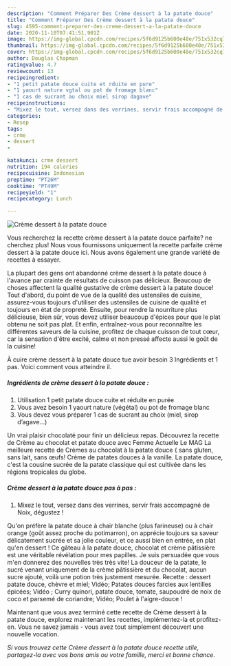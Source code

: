 ```yaml
---
description: "Comment Préparer Des Crème dessert à la patate douce"
title: "Comment Préparer Des Crème dessert à la patate douce"
slug: 4595-comment-preparer-des-creme-dessert-a-la-patate-douce
date: 2020-11-10T07:41:51.901Z
image: https://img-global.cpcdn.com/recipes/5f6d9125b600e48e/751x532cq70/creme-dessert-a-la-patate-douce-photo-principale-de-la-recette.jpg
thumbnail: https://img-global.cpcdn.com/recipes/5f6d9125b600e48e/751x532cq70/creme-dessert-a-la-patate-douce-photo-principale-de-la-recette.jpg
cover: https://img-global.cpcdn.com/recipes/5f6d9125b600e48e/751x532cq70/creme-dessert-a-la-patate-douce-photo-principale-de-la-recette.jpg
author: Douglas Chapman
ratingvalue: 4.7
reviewcount: 13
recipeingredient:
- "1 petit patate douce cuite et rduite en pure"
- "1 yaourt nature vgtal ou pot de fromage blanc"
- "1 cas de sucrant au choix miel sirop dagave"
recipeinstructions:
- "Mixez le tout, versez dans des verrines, servir frais accompagné de Noix, dégustez !"
categories:
- Resep
tags:
- crme
- dessert
- 

katakunci: crme dessert  
nutrition: 194 calories
recipecuisine: Indonesian
preptime: "PT26M"
cooktime: "PT49M"
recipeyield: "1"
recipecategory: Lunch

---
```



![Crème dessert à la patate douce](https://img-global.cpcdn.com/recipes/5f6d9125b600e48e/751x532cq70/creme-dessert-a-la-patate-douce-photo-principale-de-la-recette.jpg)

Vous recherchez la recette crème dessert à la patate douce parfaite? ne cherchez plus! Nous vous fournissons uniquement la recette parfaite crème dessert à la patate douce ici. Nous avons également une grande variété de recettes à essayer.

La plupart des gens ont abandonné crème dessert à la patate douce à l'avance par crainte de résultats de cuisson pas délicieux. Beaucoup de choses affectent la qualité gustative de crème dessert à la patate douce! Tout d'abord, du point de vue de la qualité des ustensiles de cuisine, assurez-vous toujours d'utiliser des ustensiles de cuisine de qualité et toujours en état de propreté. Ensuite, pour rendre la nourriture plus délicieuse, bien sûr, vous devez utiliser beaucoup d'épices pour que le plat obtenu ne soit pas plat. Et enfin, entraînez-vous pour reconnaître les différentes saveurs de la cuisine, profitez de chaque cuisson de tout cœur, car la sensation d'être excité, calme et non pressé affecte aussi le goût de la cuisine!

<!--inarticleads1-->

À cuire crème dessert à la patate douce tue avoir besoin 3 Ingrédients et 1 pas. Voici comment vous atteindre il.

##### Ingrédients de crème dessert à la patate douce :

1. Utilisation 1 petit patate douce cuite et réduite en purée
1. Vous avez besoin 1 yaourt nature (végétal) ou pot de fromage blanc
1. Vous devez vous préparer 1 cas de sucrant au choix (miel, sirop d’agave...)


Un vrai plaisir chocolaté pour finir un délicieux repas. Découvrez la recette de Crème au chocolat et patate douce avec Femme Actuelle Le MAG La meilleure recette de Crèmes au chocolat à la patate douce { sans gluten, sans lait, sans œufs! Crème de patates douces à la vanille. La patate douce, c&#39;est la cousine sucrée de la patate classique qui est cultivée dans les régions tropicales du globe. 

<!--inarticleads2-->

##### Crème dessert à la patate douce pas à pas :

1. Mixez le tout, versez dans des verrines, servir frais accompagné de Noix, dégustez !


Qu&#39;on préfère la patate douce à chair blanche (plus farineuse) ou à chair orange (goût assez proche du potimarron), on apprécie toujours sa saveur délicatement sucrée et sa jolie couleur, et ce aussi bien en entrée, en plat qu&#39;en dessert ! Ce gâteau à la patate douce, chocolat et crème pâtissière est une véritable révélation pour mes papilles. Je suis persuadée que vous m&#39;en donnerez des nouvelles très très vite! La douceur de la patate, le sucré venant uniquement de la crème pâtissière et du chocolat, aucun sucre ajouté, voilà une potion très justement mesurée. Recette : dessert patate douce, chèvre et miel; Vidéo; Patates douces farcies aux lentilles épicées; Vidéo ; Curry quinori, patate douce, tomate, saupoudré de noix de coco et parsemé de coriandre; Vidéo; Poulet à l&#39;aigre-douce ! 

<!--inarticleads1-->

<p>
Maintenant que vous avez terminé cette recette de Crème dessert à la patate douce, explorez maintenant les recettes, implémentez-la et profitez-en. Vous ne savez jamais - vous avez tout simplement découvert une nouvelle vocation.
</p>

<p>
<i>Si vous trouvez cette Crème dessert à la patate douce recette utile, partagez-la avec vos bons amis ou votre famille, merci et bonne chance.</i>
</p>
